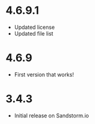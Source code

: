 # 4.6.9.1

* Updated license
* Updated file list

# 4.6.9

* First version that works!

# 3.4.3

* Initial release on Sandstorm.io